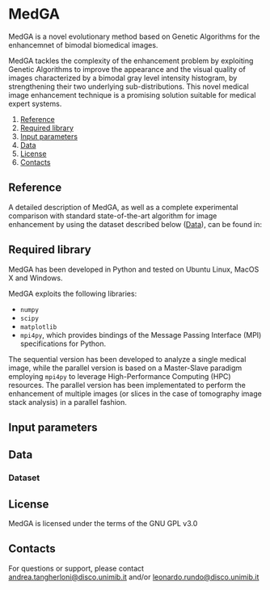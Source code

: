 # MedGA

MedGA is a novel evolutionary method based on Genetic Algorithms for the enhancemnet of bimodal biomedical images.

MedGA tackles the complexity of the enhancement problem by exploiting Genetic Algorithms to improve the appearance and the visual quality of images characterized by a bimodal gray level intensity histogram, by strengthening their two underlying sub-distributions.
This novel medical image enhancement technique is a promising solution suitable for medical expert systems.

  1. [Reference](#ref) 
  2. [Required library](#lib) 
  3. [Input parameters](#inp)
  4. [Data](#data)
  5. [License](#lic)
  6. [Contacts](#cont)
  
## <a name="ref"></a>Reference ##

A detailed description of MedGA, as well as a complete experimental comparison with standard state-of-the-art algorithm for image enhancement by using the dataset described below ([Data](#data)), can be found in:

## <a name="lib"></a>Required library ##

MedGA has been developed in Python and tested on Ubuntu Linux, MacOS X and Windows.

MedGA exploits the following libraries:
- `numpy`
- `scipy`
- `matplotlib`
- `mpi4py`, which provides bindings of the Message Passing Interface (MPI) specifications for Python.

The sequential version has been developed to analyze a single medical image, while the parallel version is based on a Master-Slave paradigm employing `mpi4py` to leverage High-Performance Computing (HPC) resources.
The parallel version has been implementated to perform the enhancement of multiple images (or slices in the case of tomography image stack analysis) in a parallel fashion.

## <a name="inp"></a>Input parameters ##

## <a name="data"></a>Data ##

### Dataset ###

## <a name="lic"></a>License ##

MedGA is licensed under the terms of the GNU GPL v3.0

## <a name="cont"></a>Contacts ##

For questions or support, please contact <andrea.tangherloni@disco.unimib.it>
and/or <leonardo.rundo@disco.unimib.it>
